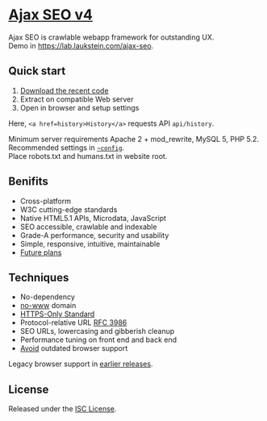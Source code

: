 # [Ajax SEO v4](https://lab.laukstein.com/ajax-seo)

Ajax SEO is crawlable webapp framework for outstanding UX.<br>
Demo in <https://lab.laukstein.com/ajax-seo>.


## Quick start

1. [Download the recent code](https://github.com/laukstein/ajax-seo/archive/master.zip)
2. Extract on compatible Web server
3. Open in browser and setup settings

Here, `<a href=history>History</a>` requests API `api/history`.

Minimum server requirements Apache 2 + mod_rewrite, MySQL 5, PHP 5.2.<br>
Recommended settings in [`~config`](~config).<br>
Place robots.txt and humans.txt in website root.


## Benifits

* Cross-platform
* W3C cutting-edge standards
* Native HTML5.1 APIs, Microdata, JavaScript
* SEO accessible, crawlable and indexable
* Grade-A performance, security and usability
* Simple, responsive, intuitive, maintainable
* [Future plans](https://github.com/laukstein/ajax-seo/wiki/Plans)


## Techniques

* No-dependency
* [no-www](http://no-www.org) domain
* [HTTPS-Only Standard](https://https.cio.gov)
* Protocol-relative URL [RFC 3986](http://tools.ietf.org/html/rfc3986#section-4.2)
* SEO URLs, lowercasing and gibberish cleanup
* Performance tuning on front end and back end
* [Avoid](http://dowebsitesneedtolookexactlythesameineverybrowser.com) outdated browser support

Legacy browser support in [earlier releases](https://github.com/laukstein/ajax-seo/releases).


## License

Released under the [ISC License](LICENSE).
